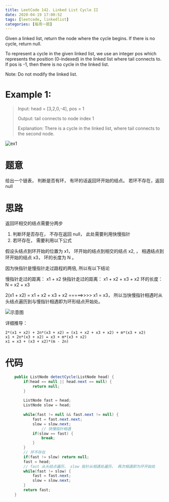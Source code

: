 ```yaml
---
title: LeetCode 142. Linked List Cycle II
date: 2020-04-19 17:00:52
tags: [leetcode, linkedlist]
categories: [每周一题]
---
```


Given a linked list, return the node where the cycle begins. If there is no cycle, return null.

<!--more-->

To represent a cycle in the given linked list, we use an integer pos which represents the position (0-indexed) in the linked list where tail connects to. If pos is -1, then there is no cycle in the linked list.

Note: Do not modify the linked list.

 

# Example 1:

> Input: head = [3,2,0,-4], pos = 1
> 
> Output: tail connects to node index 1
> 
> Explanation: There is a cycle in the linked list, where tail connects to the second node.

![ex1](/circularlinkedlist.png)

# 题意

给出一个链表， 判断是否有环， 有环的话返回环开始的结点。 若环不存在，返回 null

# 思路

返回环相交的结点需要分两步
1. 判断环是否存在， 不存在返回 null， 此处需要利用快慢指针
2. 若环存在， 需要利用以下公式

假设头结点到环开始的位置为 x1， 环开始的结点到相交的结点 x2, ， 相遇结点到环开始的结点 x3， 环的长度为 N 。

因为快指针是慢指针走过路程的两倍,  所以有以下结论

慢指针走过的距离： x1 + x2
快指针走过的距离： x1 + x2 + x3 + x2
环的长度：N = x2 + x3

2(x1 + x2) =  x1 + x2 + x3 + x2  =====>>>> x1 = x3， 所以当快慢指针相遇时从头结点遍历到与慢指针相遇即为环形结点开始处。

![示意图](/ex.png)

详细推导：

	2*(x1 + x2) + 2n*(x3 + x2) = (x1 + x2 + x3 + x2) + m*(x3 + x2)
	x1 + 2n*(x3 + x2) = x3 + m*(x3 + x2)
	x1 = x3 + (x3 + x2)*(m - 2n)

# 代码

```java
    public ListNode detectCycle(ListNode head) {
        if(head == null || head.next == null) {
            return null;
        }
        
        ListNode fast = head;
        ListNode slow = head;
        
        while(fast != null && fast.next != null) {
            fast = fast.next.next;
            slow = slow.next;
            	// 快慢指针相遇
            if(slow == fast) {
                break;
            }
        }
        // 环不存在
        if(fast != slow) return null;
        fast = head;
        // fast 从头结点遍历， slow 指针从相遇处遍历， 再次相遇即为环开始处
        while(fast != slow) {
            fast = fast.next;
            slow = slow.next;
        }
        return fast;
    }
```